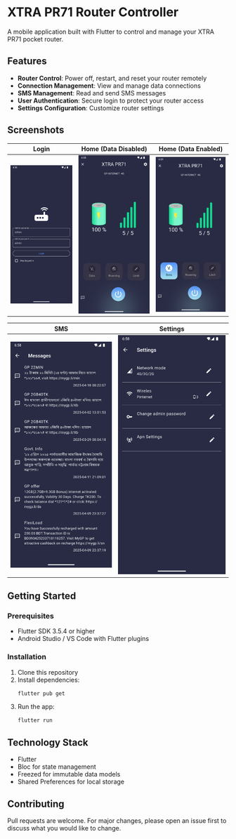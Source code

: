 # XTRA PR71 Router Controller

A mobile application built with Flutter to control and manage your XTRA PR71 pocket router.

## Features

- **Router Control**: Power off, restart, and reset your router remotely
- **Connection Management**: View and manage data connections
- **SMS Management**: Read and send SMS messages
- **User Authentication**: Secure login to protect your router access
- **Settings Configuration**: Customize router settings

## Screenshots

| Login                                     | Home (Data Disabled)                                                  | Home (Data Enabled)                                                 |
| ----------------------------------------- | --------------------------------------------------------------------- | ------------------------------------------------------------------- |
| ![Login Screen](screenshots/01_login.png) | ![Home Screen - Data Disabled](screenshots/02_home_data_disabled.png) | ![Home Screen - Data Enabled](screenshots/03_home_data_enabled.png) |

| SMS                                   | Settings                                        |
| ------------------------------------- | ----------------------------------------------- |
| ![SMS Screen](screenshots/04_sms.png) | ![Settings Screen](screenshots/05_settings.png) |

## Getting Started

### Prerequisites

- Flutter SDK 3.5.4 or higher
- Android Studio / VS Code with Flutter plugins

### Installation

1. Clone this repository
2. Install dependencies:
   ```bash
   flutter pub get
   ```
3. Run the app:
   ```bash
   flutter run
   ```

## Technology Stack

- Flutter
- Bloc for state management
- Freezed for immutable data models
- Shared Preferences for local storage

## Contributing

Pull requests are welcome. For major changes, please open an issue first to discuss what you would like to change.
